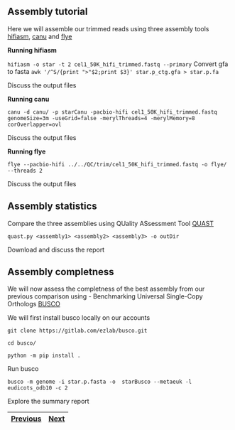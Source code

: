 ## Assembly tutorial 

Here we will assemble our trimmed reads using three assembly tools [hifiasm](https://github.com/chhylp123/hifiasm), [canu](https://canu.readthedocs.io/en/latest/tutorial.html) and [flye](https://github.com/mikolmogorov/Flye)  


**Running hifiasm**

`hifiasm -o star -t 2 cel1_50K_hifi_trimmed.fastq --primary`
Convert gfa to fasta
`awk '/^S/{print ">"$2;print $3}' star.p_ctg.gfa > star.p.fa `

Discuss the output files

**Running canu**

`canu -d canu/ -p starCanu -pacbio-hifi cel1_50K_hifi_trimmed.fastq genomeSize=3m -useGrid=false -merylThreads=4 -merylMemory=8 corOverlapper=ovl`

Discuss the output files

**Running flye**

`flye --pacbio-hifi ../../QC/trim/cel1_50K_hifi_trimmed.fastq -o flye/ --threads 2`

Discuss the output files


## Assembly statistics 

Compare the three assemblies using QUality ASsessment Tool [QUAST](https://github.com/ablab/quast)


`quast.py <assembly1> <assembly2> <assembly3> -o outDir`

Download and discuss the report 

## Assembly completness 

We will now assess the completness of the best assembly from our previous comparison using - Benchmarking Universal Single-Copy Orthologs [BUSCO](https://busco.ezlab.org/)

We will first install busco locally on our accounts

`git clone https://gitlab.com/ezlab/busco.git`

`cd busco/`

`python -m pip install .`

Run busco

`busco -m genome -i star.p.fasta -o  starBusco --metaeuk -l eudicots_odb10 -c 2`

Explore the summary report

|[Previous]()|[Next]()|
|---|---|
